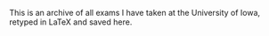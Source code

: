 This is an archive of all exams I have taken at the University of Iowa, retyped in LaTeX and saved here.
